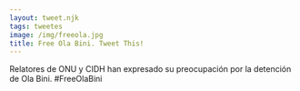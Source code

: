 ```yaml
---
layout: tweet.njk
tags: tweetes
image: /img/freeola.jpg
title: Free Ola Bini. Tweet This!
---
```

Relatores de ONU y CIDH han expresado su preocupación por la detención de Ola Bini. #FreeOlaBini
